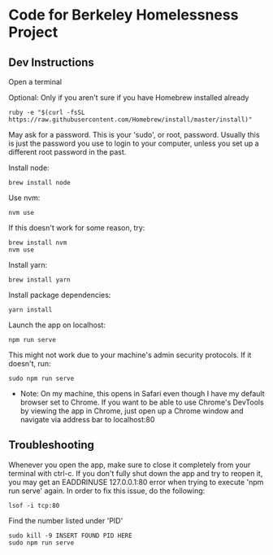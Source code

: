 # Code for Berkeley Homelessness Project

## Dev Instructions

Open a terminal

Optional: Only if you aren't sure if you have Homebrew installed already

	ruby -e "$(curl -fsSL https://raw.githubusercontent.com/Homebrew/install/master/install)"

May ask for a password. This is your 'sudo', or root, password. Usually this is just the password you use to login to your computer, unless you set up a different root password in the past.

Install node:
	
	brew install node

Use nvm:
	
	nvm use

If this doesn't work for some reason, try:

	brew install nvm
	nvm use

Install yarn:

	brew install yarn

Install package dependencies:

	yarn install

Launch the app on localhost:

	npm run serve

This might not work due to your machine's admin security protocols. If it doesn't, run:

	sudo npm run serve

* Note: On my machine, this opens in Safari even though I have my default browser set to Chrome. If you want to be able to use Chrome's DevTools by viewing the app in Chrome, just open up a Chrome window and navigate via address bar to localhost:80

## Troubleshooting

Whenever you open the app, make sure to close it completely from your terminal with ctrl-c. If you don't fully shut down the app and try to reopen it, you may get an EADDRINUSE 127.0.0.1:80 error when trying to execute 'npm run serve' again. In order to fix this issue, do the following:

	lsof -i tcp:80

Find the number listed under 'PID'

	sudo kill -9 INSERT FOUND PID HERE
	sudo npm run serve
